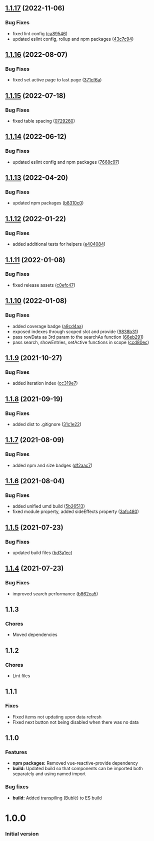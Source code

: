 ## [1.1.17](https://github.com/kouts/vue-dataset/compare/v1.1.16...v1.1.17) (2022-11-06)


### Bug Fixes

* fixed lint config ([ca89546](https://github.com/kouts/vue-dataset/commit/ca89546b859103e495ed30be91de11524ccbb294))
* updated eslint config, rollup and npm packages ([43c7c94](https://github.com/kouts/vue-dataset/commit/43c7c9485370297b5b5460be3c8e49dfd0514f27))

## [1.1.16](https://github.com/kouts/vue-dataset/compare/v1.1.15...v1.1.16) (2022-08-07)


### Bug Fixes

* fixed set active page to last page ([371cf6a](https://github.com/kouts/vue-dataset/commit/371cf6a8d7a7d7a059bb7f98595f4568448c2463))

## [1.1.15](https://github.com/kouts/vue-dataset/compare/v1.1.14...v1.1.15) (2022-07-18)


### Bug Fixes

* fixed table spacing ([0729260](https://github.com/kouts/vue-dataset/commit/0729260eb87afde805683eba58c19d2df47f2ba8))

## [1.1.14](https://github.com/kouts/vue-dataset/compare/v1.1.13...v1.1.14) (2022-06-12)


### Bug Fixes

* updated eslint config and npm packages ([7668c97](https://github.com/kouts/vue-dataset/commit/7668c9777ba38a8034a288755a11b6745c403b49))

## [1.1.13](https://github.com/kouts/vue-dataset/compare/v1.1.12...v1.1.13) (2022-04-20)


### Bug Fixes

* updated npm packages ([b8310c0](https://github.com/kouts/vue-dataset/commit/b8310c090d286bedcf141fa85e288d84a6dbc782))

## [1.1.12](https://github.com/kouts/vue-dataset/compare/v1.1.11...v1.1.12) (2022-01-22)


### Bug Fixes

* added additional tests for helpers ([e404084](https://github.com/kouts/vue-dataset/commit/e4040844e3c6b44afbf806b59f8388b4ecbc60ae))

## [1.1.11](https://github.com/kouts/vue-dataset/compare/v1.1.10...v1.1.11) (2022-01-08)


### Bug Fixes

* fixed release assets ([c0efc47](https://github.com/kouts/vue-dataset/commit/c0efc47d9baec5e602bd80ff53fc4862f05daa6e))

## [1.1.10](https://github.com/kouts/vue-dataset/compare/v1.1.9...v1.1.10) (2022-01-08)


### Bug Fixes

* added coverage badge ([a8cd4aa](https://github.com/kouts/vue-dataset/commit/a8cd4aad112f331cb03ef29d67de0429c5cc131a))
* exposed indexes through scoped slot and provide ([9838b31](https://github.com/kouts/vue-dataset/commit/9838b31712502c09c341492179e476583a4bd405))
* pass rowData as 3rd param to the searchAs function ([66eb291](https://github.com/kouts/vue-dataset/commit/66eb291ff55291a007feda50507c35491371aa82))
* pass search, showEntries, setActive functions in scope ([ccd80ec](https://github.com/kouts/vue-dataset/commit/ccd80eccdd6e91b1c3681b6f80adeb7099a3a54e))

## [1.1.9](https://github.com/kouts/vue-dataset/compare/v1.1.8...v1.1.9) (2021-10-27)


### Bug Fixes

* added iteration index ([cc319e7](https://github.com/kouts/vue-dataset/commit/cc319e74aed2cafc0b0686d26d0f62fb851f3490))

## [1.1.8](https://github.com/kouts/vue-dataset/compare/v1.1.7...v1.1.8) (2021-09-19)


### Bug Fixes

* added dist to .gitignore ([31c1e22](https://github.com/kouts/vue-dataset/commit/31c1e221a01198ae86fe41f14fbeea61fa00a95f))

## [1.1.7](https://github.com/kouts/vue-dataset/compare/v1.1.6...v1.1.7) (2021-08-09)


### Bug Fixes

* added npm and size badges ([df2aac7](https://github.com/kouts/vue-dataset/commit/df2aac7239faa2a35a7afdaeb33a777a8465ac56))

## [1.1.6](https://github.com/kouts/vue-dataset/compare/v1.1.5...v1.1.6) (2021-08-04)


### Bug Fixes

* added unified umd build ([5b26513](https://github.com/kouts/vue-dataset/commit/5b26513627e51b50e6547fe703108cfef92b3af9))
* fixed module property, added sideEffects property ([3afc480](https://github.com/kouts/vue-dataset/commit/3afc48007d88c69fe850932db324844b207fb953))

## [1.1.5](https://github.com/kouts/vue-dataset/compare/v1.1.4...v1.1.5) (2021-07-23)


### Bug Fixes

* updated build files ([bd3a1ec](https://github.com/kouts/vue-dataset/commit/bd3a1eccbf2af7ed09753534a30bff1aaa36263f))

## [1.1.4](https://github.com/kouts/vue-dataset/compare/v1.1.3...v1.1.4) (2021-07-23)


### Bug Fixes

* improved search performance ([b862ea5](https://github.com/kouts/vue-dataset/commit/b862ea56f2b354b6da5673bea2f6a44a142a8960))

## 1.1.3

### Chores

- Moved dependencies

## 1.1.2

### Chores

- Lint files

## 1.1.1

### Fixes

- Fixed items not updating upon data refresh
- Fixed next button not being disabled when there was no data

## 1.1.0

### Features

- **npm packages:** Removed vue-reactive-provide dependency
- **build:** Updated build so that components can be imported both separately and using named import

### Bug fixes

- **build:** Added transpiling (Bublé) to ES build

# 1.0.0

### Initial version
